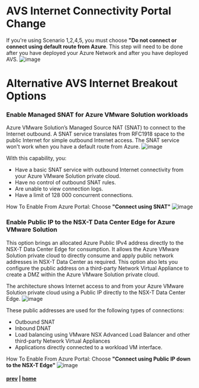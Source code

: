 # AVS Internet Connectivity Portal Change

If you're using Scenario 1,2,4,5, you must choose **"Do not connect or connect using default route from Azure**. This step will need to be done after you have deployed your Azure Network and after you have deployed AVS.
![image](https://user-images.githubusercontent.com/97964083/217078074-ed72cdb8-237e-4612-a42b-7d706120d8f4.png)

# Alternative AVS Internet Breakout Options

### Enable Managed SNAT for Azure VMware Solution workloads
Azure VMware Solution’s Managed Source NAT (SNAT) to connect to the Internet outbound. A SNAT service translates from RFC1918 space to the public Internet for simple outbound Internet access. The SNAT service won't work when you have a default route from Azure.
![image](https://user-images.githubusercontent.com/97964083/217093272-01620069-ccb9-4387-a76d-e5cd28471256.png)

With this capability, you:
- Have a basic SNAT service with outbound Internet connectivity from your Azure VMware Solution private cloud.
- Have no control of outbound SNAT rules.
- Are unable to view connection logs.
- Have a limit of 128 000 concurrent connections.

How To Enable From Azure Portal: Choose **"Connect using SNAT"**
![image](https://user-images.githubusercontent.com/97964083/217094810-13b5f795-b3bd-4c2d-a89a-1a3835818877.png)

### Enable Public IP to the NSX-T Data Center Edge for Azure VMware Solution
This option brings an allocated Azure Public IPv4 address directly to the NSX-T Data Center Edge for consumption. It allows the Azure VMware Solution private cloud to directly consume and apply public network addresses in NSX-T Data Center as required. This option also lets you configure the public address on a third-party Network Virtual Appliance to create a DMZ within the Azure VMware Solution private cloud.

The architecture shows Internet access to and from your Azure VMware Solution private cloud using a Public IP directly to the NSX-T Data Center Edge.
![image](https://user-images.githubusercontent.com/97964083/217094150-367daa89-fae9-4cc5-8f2d-3b40378fc892.png)

These public addresses are used for the following types of connections:
- Outbound SNAT
- Inbound DNAT
- Load balancing using VMware NSX Advanced Load Balancer and other third-party Network Virtual Appliances
- Applications directly connected to a workload VM interface.

How To Enable From Azure Portal: Choose **"Connect using Public IP down to the NSX-T Edge"**
![image](https://user-images.githubusercontent.com/97964083/217096473-40af8f40-c9c5-48fa-99a1-bb0abad28456.png)

#### [prev](https://github.com/jasonamedina/FTALive-Sessions/blob/main/content/avs/Scenario%205.md) | [home](./readme.md)
